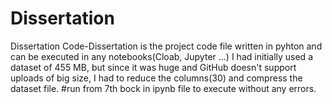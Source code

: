 # Dissertation
Dissertation
Code-Dissertation is the project code file written in pyhton and can be executed in any notebooks(Cloab, Jupyter ...)
I had initially used a dataset of 455 MB, but since it was huge and GitHub doesn't support uploads of big size, I had to reduce the columns(30) and compress the dataset file.
#run from 7th bock in ipynb file to execute without any errors.

